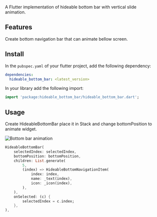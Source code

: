 A Flutter implementation of hideable bottom bar with vertical slide animation.

## Features

Create bottom navigation bar that can animate bellow screen.

## Install

In the `pubspec.yaml` of your flutter project, add the following dependency:

```yaml
dependencies:
  hideable_bottom_bar: <latest_version>
```

In your library add the following import:

```dart
import 'package:hideable_bottom_bar/hideable_bottom_bar.dart';
```



## Usage
Create HideableBottomBar place it in Stack and change bottomPosition to animate widget.

![Bottom bar animation](https://media3.giphy.com/media/9nLRYf3XsukcOJgz00/giphy.gif?cid=5e214886a233f4c10f539f9aee773019341fd2394c4386e1&rid=giphy.gif&ct=g)

```dart
HideableBottomBar(
    selectedIndex: selectedIndex,
    bottomPosition: bottomPosition,
    children: List.generate(
        5,
        (index) => HideableBottomNavigationItem(
            index: index,
            name: _text(index),
            icon: _icon(index),
        ),
    ),
    onSelected: (c) {
        selectedIndex = c.index;
    },
),
```
